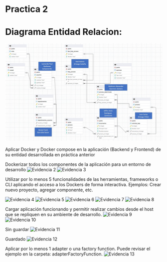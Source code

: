 # Practica 2
# Diagrama Entidad Relacion:
![Evidencia 1](<./Evidencias/1.jpg>)

Aplicar Docker y Docker compose en la aplicación (Backend y Frontend) de su 
entidad desarrollada en práctica anterior

Dockerizar todos los componentes de la aplicación para un entorno de 
desarrollo
![Evidencia 2](<./Evidencias/2.jpg>)
![Evidencia 3](<./Evidencias/3.jpg>)

Utilizar por lo menos 5 funcionalidades de las herramientas, frameworks o CLI 
aplicando el acceso a los Dockers de forma interactiva. Ejemplos: Crear nuevo 
proyecto, agregar componente, etc.

![Evidencia 4](<./Evidencias/4.jpg>)
![Evidencia 5](<./Evidencias/5.jpg>)
![Evidencia 6](<./Evidencias/6.jpg>)
![Evidencia 7](<./Evidencias/7.jpg>)
![Evidencia 8](<./Evidencias/8.jpg>)


Cargar aplicación funcionando y permitir realizar cambios desde el host que se 
repliquen en su ambiente de desarrollo.
![Evidencia 9](<./Evidencias/9.jpg>)
![Evidencia 10](<./Evidencias/10.jpg>)

Sin guardar
![Evidencia 11](<./Evidencias/11.jpg>)

Guardado
![Evidencia 12](<./Evidencias/12.jpg>)

Aplicar por lo menos 1 adapter o una factory function. Puede revisar el ejemplo en la carpeta: adapterFactoryFunction.
![Evidencia 13](<./Evidencias/13.jpg>)